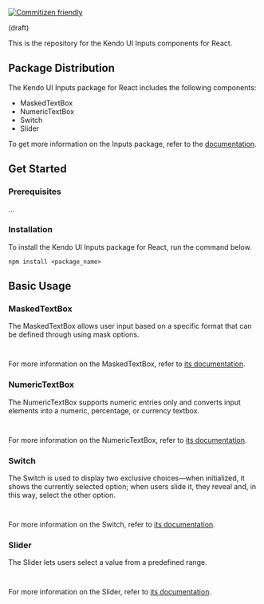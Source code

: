 [![Commitizen friendly](https://img.shields.io/badge/commitizen-friendly-brightgreen.svg)](http://commitizen.github.io/cz-cli/)

(draft)

This is the repository for the Kendo UI Inputs components for React.

## Package Distribution

The Kendo UI Inputs package for React includes the following components:

* MaskedTextBox
* NumericTextBox
* Switch
* Slider

To get more information on the Inputs package, refer to the [documentation](overview-inputs).

## Get Started 

### Prerequisites

...

### Installation

To install the Kendo UI Inputs package for React, run the command below.

    npm install <package_name>

## Basic Usage

### MaskedTextBox

The MaskedTextBox allows user input based on a specific format that can be defined through using mask options.

```html-preview
```
```jsx
```

For more information on the MaskedTextBox, refer to [its documentation](overview-maskedtextbox).

### NumericTextBox

The NumericTextBox supports numeric entries only and converts input elements into a numeric, percentage, or currency textbox.

```html-preview
```
```jsx
```

For more information on the NumericTextBox, refer to [its documentation](overview-maskedtextbox).

### Switch

The Switch is used to display two exclusive choices&mdash;when initialized, it shows the currently selected option; when users slide it, they reveal and, in this way, select the other option.

```html-preview
```
```jsx
```

For more information on the Switch, refer to [its documentation](overview-maskedtextbox).

### Slider

The Slider lets users select a value from a predefined range.

```html-preview
```
```jsx
```

For more information on the Slider, refer to [its documentation](overview-maskedtextbox).
